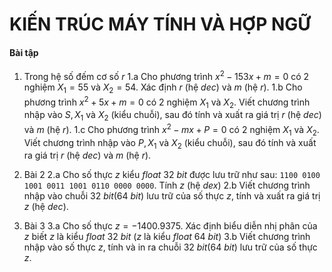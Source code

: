 # KIẾN TRÚC MÁY TÍNH VÀ HỢP NGỮ

#### Bài tập 
1. Trong hệ số đếm cơ số $r$
1.a Cho phương trình $x^2-153x+m=0$ có 2 nghiệm $X_1=55$ và $X_2=54$. Xác định $r$ (hệ $dec$) và $m$ (hệ $r$).
1.b Cho phương trình $x^2+5x+m=0$ có 2 nghiệm $X_1$ và $X_2$. Viết chương trình nhập vào $S, X_1 \textrm{ và } X_2$ (kiểu chuỗi), sau đó tính và xuất ra giá trị $r$ (hệ $dec$) và $m$ (hệ $r$).
1.c Cho phương trình $x^2-mx+P=0$ có 2 nghiệm $X_1$ và $X_2$. Viết chương trình nhập vào $P, X_1 \textrm{ và } X_2$ (kiểu chuỗi), sau đó tính và xuất ra giá trị $r$ (hệ $dec$) và $m$ (hệ $r$).

2. Bài 2
2.a Cho số thực $z$ kiểu $float \ 32 \ bit$ được lưu trữ như sau: `1100 0100 1001 0011 1001 0110 0000 0000`.  Tính $z$ (hệ $dex$)
2.b Viết chương trình nhập vào chuỗi $32 \ bit(64 \ bit)$ lưu trữ của số thực $z$, tính và xuất ra giá trị $z$ (hệ $dec$).

3. Bài 3
3.a Cho số thực $z=-1400.9375$. Xác định biểu diễn nhị phân của $z$ biết $z$ là kiểu $float \ 32 \ bit$ ($z$ là kiểu $float \ 64 \ bit$)
3.b Viết chương trình nhập vào số thực $z$, tính và in ra chuỗi $32 \ bit(64 \ bit)$ lưu trữ của số thực $z$.